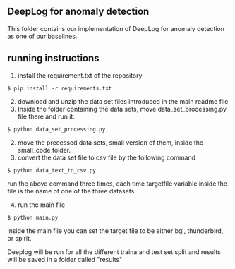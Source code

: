 ## DeepLog for anomaly detection
 This folder contains our implementation of DeepLog for anomaly detection as one of our baselines.
 
## running instructions
1. install the requirement.txt of the repository
```
$ pip install -r requirements.txt
```
2. download and unzip the data set files introduced in the main readme file
3. Inside the folder containing the data sets, move data_set_processing.py file there and run it:
```
$ python data_set_processing.py
```
2. move the precessed data sets, small version of them, inside the small_code folder. 
3. convert the data set file to csv file by the following command
```
$ python data_text_to_csv.py
```
run the above command three times, each time targetfile variable inside the file is the name of one of the three datasets. 

4. run the main file
``` shell script
$ python main.py
```

inside the main file you can set the target file to be either bgl, thunderbird, or spirit.

Deeplog will be run for all the different traina and test set split and results will be saved in a folder called "results"
